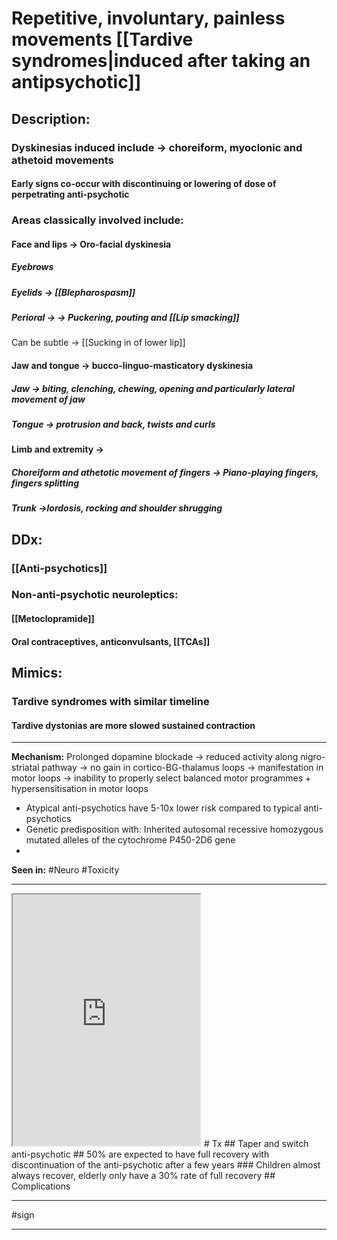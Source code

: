# Repetitive, involuntary, painless movements [[Tardive syndromes|induced after taking an antipsychotic]]
## Description:
###  Dyskinesias induced include -> choreiform, myoclonic and athetoid movements
#### Early signs co-occur with discontinuing or lowering of dose of perpetrating anti-psychotic 
### Areas classically involved include:
#### Face and lips -> Oro-facial dyskinesia
##### Eyebrows
##### Eyelids -> [[Blepharospasm]]
##### Perioral ->  -> Puckering, pouting and [[Lip smacking]]
 Can be subtle -> [[Sucking in of lower lip]]
#### Jaw and tongue -> bucco-linguo-masticatory dyskinesia
##### Jaw -> biting, clenching, chewing, opening and particularly **lateral movement of jaw**
##### Tongue -> protrusion and back, twists and curls
#### Limb and extremity -> 
##### Choreiform and athetotic movement of fingers -> Piano-playing fingers, fingers splitting
##### Trunk ->lordosis, rocking and shoulder shrugging
## DDx:
### [[Anti-psychotics]]
### Non-anti-psychotic neuroleptics:
#### [[Metoclopramide]]
####  Oral contraceptives, anticonvulsants, [[TCAs]]
## Mimics:
### Tardive syndromes with similar timeline
#### Tardive dystonias are more slowed sustained contraction


---
**Mechanism:** Prolonged dopamine blockade -> reduced activity along nigro-striatal pathway -> no gain in cortico-BG-thalamus loops -> manifestation in motor loops -> inability to properly select balanced motor programmes + hypersensitisation in motor loops
- Atypical anti-psychotics have 5-10x lower risk compared to typical anti-psychotics
- Genetic predisposition with: Inherited autosomal recessive homozygous mutated alleles of the cytochrome P450-2D6 gene
- 

**Seen in:** #Neuro #Toxicity 

---
<iframe src="https://www.youtube.com/embed/FUr8ltXh1Pc" class="resize-vertical" style="height: 402px;"></iframe>
# Tx
## Taper and switch anti-psychotic
## 50% are expected to have full recovery with discontinuation of the anti-psychotic after a few years
### Children almost always recover, elderly only have a 30% rate of full recovery
## Complications


---
#sign 

---
